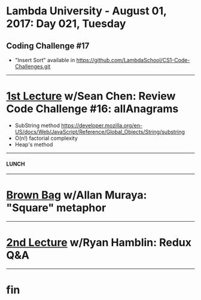 # Lambda University - August 01, 2017: Day 021, Tuesday
## Coding Challenge #17
- "Insert Sort" available in https://github.com/LambdaSchool/CS1-Code-Challenges.git
***
# [1st Lecture](https://youtu.be/txVN2bLiDpg) w/Sean Chen: Review Code Challenge #16: allAnagrams
- SubString method https://developer.mozilla.org/en-US/docs/Web/JavaScript/Reference/Global_Objects/String/substring
- O(n!) factorial complexity
- Heap's method

***
#### LUNCH
***
# [Brown Bag](https://youtu.be/hR-1fClOXe4) w/Allan Muraya: "Square" metaphor
***
# [2nd Lecture](https://youtu.be/agyufmrlB3o) w/Ryan Hamblin: Redux Q&A
***
# fin
